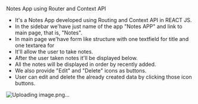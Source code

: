 Notes App using Router and Context API
- It's a Notes App developed using Routing and Context API in REACT JS.
- In the sidebar we'have just name of the app "Notes APP" and link to main page, that is, "Notes".
- In main page we'have form like structure with one textfield for title and one textarea for
- It'll allow the user to take notes.
- After the user taken notes it'll be displayed below.
- All the notes will be displayed in order by recently added.
- We also provide "Edit" and "Delete" icons as buttons.
- User can edit and delete the already created data by clicking those icon buttons.
  
![Uploading image.png…]()
